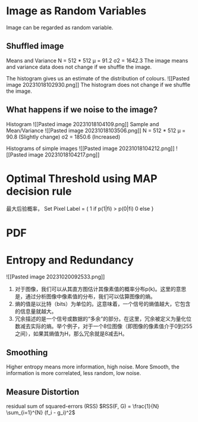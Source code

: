# Image as Random Variables
Image can be regarded as random variable. 
## Shuffled image
Means and Variance
N = 512 * 512
µ = 91.2
σ2 = 1642.3
The image means and variance data does not change if we shuffle the image. 

The histogram gives us an estimate of the distribution of colours. 
![[Pasted image 20231018102930.png]]
The histogram does not change if we shuffle the image. 

## What happens if we noise to the image? 
Histogram
![[Pasted image 20231018104109.png]]
Sample and Mean/Variance
![[Pasted image 20231018103506.png]]
N = 512 * 512
µ = 90.8 (Slightly change)
σ2 = 1850.6 (Increased)

Histograms of simple images
![[Pasted image 20231018104212.png]]
![[Pasted image 20231018104217.png]]
# Optimal Threshold using MAP decision rule 
最大后验概率， 
Set Pixel Label = (
1 if p(1|fi) > p(0|fi)
0 else }
# PDF

# Entropy and Redundancy

![[Pasted image 20231020092533.png]]
1. 对于图像，我们可以从其直方图估计其像素值的概率分布p(k)。这里的意思是，通过分析图像中像素值的分布，我们可以估算图像的熵。
2. 熵的值是以比特（bits）为单位的。这意味着，一个信号的熵值越大，它包含的信息量就越大。
3. 冗余描述的是一个信号或数据的“多余”的部分。在这里，冗余被定义为量化位数减去实际的熵。举个例子，对于一个8位图像（即图像的像素值介于0到255之间），如果其熵值为H，那么冗余就是8减去H。
## Smoothing
Higher entropy means more information, high noise. 
More Smooth, the information is more correlated, less random, low noise. 

## Measure Distortion
residual sum of squared-errors (RSS)
$RSS(F, G) = \frac{1}{N} \sum_{i=1}^{N} (f_i - g_i)^2$

